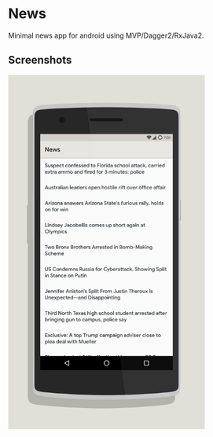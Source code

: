 # News

Minimal news app for android using MVP/Dagger2/RxJava2.

## Screenshots

<img src="https://raw.githubusercontent.com/crazyhitty/News/master/screenshots/1.png" alt="alt text" width="400">